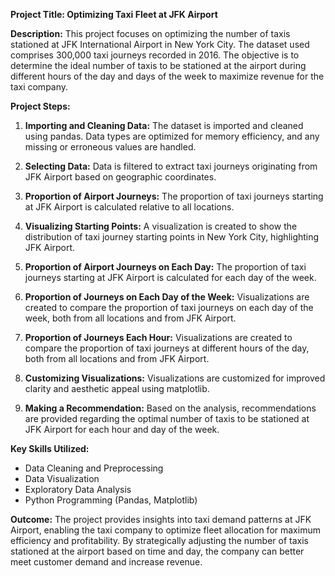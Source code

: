 **Project Title: Optimizing Taxi Fleet at JFK Airport**

**Description:**
This project focuses on optimizing the number of taxis stationed at JFK International Airport in New York City. The dataset used comprises 300,000 taxi journeys recorded in 2016. The objective is to determine the ideal number of taxis to be stationed at the airport during different hours of the day and days of the week to maximize revenue for the taxi company.

**Project Steps:**
1. **Importing and Cleaning Data:** The dataset is imported and cleaned using pandas. Data types are optimized for memory efficiency, and any missing or erroneous values are handled.

2. **Selecting Data:** Data is filtered to extract taxi journeys originating from JFK Airport based on geographic coordinates.

3. **Proportion of Airport Journeys:** The proportion of taxi journeys starting at JFK Airport is calculated relative to all locations.

4. **Visualizing Starting Points:** A visualization is created to show the distribution of taxi journey starting points in New York City, highlighting JFK Airport.

5. **Proportion of Airport Journeys on Each Day:** The proportion of taxi journeys starting at JFK Airport is calculated for each day of the week.

6. **Proportion of Journeys on Each Day of the Week:** Visualizations are created to compare the proportion of taxi journeys on each day of the week, both from all locations and from JFK Airport.

7. **Proportion of Journeys Each Hour:** Visualizations are created to compare the proportion of taxi journeys at different hours of the day, both from all locations and from JFK Airport.

8. **Customizing Visualizations:** Visualizations are customized for improved clarity and aesthetic appeal using matplotlib.

9. **Making a Recommendation:** Based on the analysis, recommendations are provided regarding the optimal number of taxis to be stationed at JFK Airport for each hour and day of the week.

**Key Skills Utilized:**
- Data Cleaning and Preprocessing
- Data Visualization
- Exploratory Data Analysis
- Python Programming (Pandas, Matplotlib)

**Outcome:**
The project provides insights into taxi demand patterns at JFK Airport, enabling the taxi company to optimize fleet allocation for maximum efficiency and profitability. By strategically adjusting the number of taxis stationed at the airport based on time and day, the company can better meet customer demand and increase revenue.
